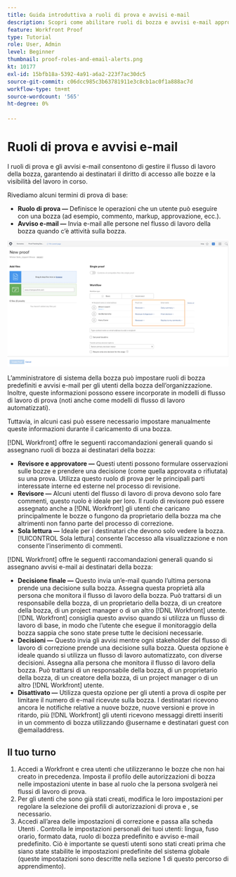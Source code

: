 ```yaml
---
title: Guida introduttiva a ruoli di prova e avvisi e-mail
description: Scopri come abilitare ruoli di bozza e avvisi e-mail appropriati in modo che i destinatari delle prove abbiano accesso alle bozze e alla visibilità del lavoro in corso [!DNL  Workfront].
feature: Workfront Proof
type: Tutorial
role: User, Admin
level: Beginner
thumbnail: proof-roles-and-email-alerts.png
kt: 10177
exl-id: 15bfb18a-5392-4a91-a6a2-223f7ac30dc5
source-git-commit: c06dcc985c3b63781911e3c8cb1ac0f1a888ac7d
workflow-type: tm+mt
source-wordcount: '565'
ht-degree: 0%

---
```


# Ruoli di prova e avvisi e-mail

I ruoli di prova e gli avvisi e-mail consentono di gestire il flusso di lavoro della bozza, garantendo ai destinatari il diritto di accesso alle bozze e la visibilità del lavoro in corso.

Rivediamo alcuni termini di prova di base:

* **Ruolo di prova —** Definisce le operazioni che un utente può eseguire con una bozza (ad esempio, commento, markup, approvazione, ecc.).
* **Avviso e-mail —** Invia e-mail alle persone nel flusso di lavoro della bozza quando c’è attività sulla bozza.

![Un&#39;immagine del [!UICONTROL Nuova bozza] finestra con [!UICONTROL Ruolo di prova] e [!UICONTROL Avvisi e-mail] colonne evidenziate.](assets/proof-roles-and-email-alerts.png)

L’amministratore di sistema della bozza può impostare ruoli di bozza predefiniti e avvisi e-mail per gli utenti della bozza dell’organizzazione. Inoltre, queste informazioni possono essere incorporate in modelli di flusso di lavoro di prova (noti anche come modelli di flusso di lavoro automatizzati).

Tuttavia, in alcuni casi può essere necessario impostare manualmente queste informazioni durante il caricamento di una bozza.

[!DNL Workfront] offre le seguenti raccomandazioni generali quando si assegnano ruoli di bozza ai destinatari della bozza:

* **Revisore e approvatore —** Questi utenti possono formulare osservazioni sulle bozze e prendere una decisione (come quella approvata o rifiutata) su una prova. Utilizza questo ruolo di prova per le principali parti interessate interne ed esterne nel processo di revisione.
* **Revisore —** Alcuni utenti del flusso di lavoro di prova devono solo fare commenti, questo ruolo è ideale per loro. Il ruolo di revisore può essere assegnato anche a [!DNL Workfront] gli utenti che caricano principalmente le bozze o fungono da proprietario della bozza ma che altrimenti non fanno parte del processo di correzione.
* **Sola lettura —** Ideale per i destinatari che devono solo vedere la bozza. [!UICONTROL Sola lettura] consente l’accesso alla visualizzazione e non consente l’inserimento di commenti.

[!DNL Workfront] offre le seguenti raccomandazioni generali quando si assegnano avvisi e-mail ai destinatari della bozza:

* **Decisione finale —** Questo invia un’e-mail quando l’ultima persona prende una decisione sulla bozza. Assegna questa proprietà alla persona che monitora il flusso di lavoro della bozza. Può trattarsi di un responsabile della bozza, di un proprietario della bozza, di un creatore della bozza, di un project manager o di un altro [!DNL Workfront] utente. [!DNL Workfront] consiglia questo avviso quando si utilizza un flusso di lavoro di base, in modo che l’utente che esegue il monitoraggio della bozza sappia che sono state prese tutte le decisioni necessarie.
* **Decisioni —** Questo invia gli avvisi mentre ogni stakeholder del flusso di lavoro di correzione prende una decisione sulla bozza. Questa opzione è ideale quando si utilizza un flusso di lavoro automatizzato, con diverse decisioni. Assegna alla persona che monitora il flusso di lavoro della bozza. Può trattarsi di un responsabile della bozza, di un proprietario della bozza, di un creatore della bozza, di un project manager o di un altro [!DNL Workfront] utente.
* **Disattivato —** Utilizza questa opzione per gli utenti a prova di ospite per limitare il numero di e-mail ricevute sulla bozza. I destinatari ricevono ancora le notifiche relative a nuove bozze, nuove versioni e prove in ritardo, più [!DNL Workfront] gli utenti ricevono messaggi diretti inseriti in un commento di bozza utilizzando @username e destinatari guest con @emailaddress.

## Il tuo turno

1. Accedi a Workfront e crea utenti che utilizzeranno le bozze che non hai creato in precedenza. Imposta il profilo delle autorizzazioni di bozza nelle impostazioni utente in base al ruolo che la persona svolgerà nei flussi di lavoro di prova.
1. Per gli utenti che sono già stati creati, modifica le loro impostazioni per regolare la selezione dei profili di autorizzazioni di prova e , se necessario.
1. Accedi all’area delle impostazioni di correzione e passa alla scheda Utenti . Controlla le impostazioni personali dei tuoi utenti: lingua, fuso orario, formato data, ruolo di bozza predefinito e avviso e-mail predefinito. Ciò è importante se questi utenti sono stati creati prima che siano state stabilite le impostazioni predefinite del sistema globale (queste impostazioni sono descritte nella sezione 1 di questo percorso di apprendimento).

<!--
Download the proof role and email alert guides to have on hand as you start uploading proofs and assigning proof recipients.
-->

<!--
## Learn more
* Notifications for proof comments and decisions
-->

<!--
## Guides
* Proof roles
* Email alerts
-->
